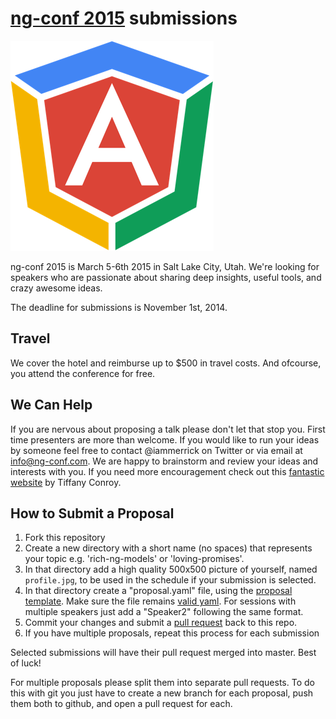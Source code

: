 # [ng-conf 2015](http://ng-conf.org/) submissions

![](./logo.png)

ng-conf 2015 is March 5-6th 2015 in Salt Lake City, Utah. 
We're looking for speakers who are passionate about sharing deep insights, useful tools, and crazy awesome ideas.

The deadline for submissions is November 1st, 2014.

## Travel

We cover the hotel and reimburse up to $500 in travel costs. And ofcourse, you attend the conference for free.

## We Can Help

If you are nervous about proposing a talk please don't let that stop you. First time presenters are more than welcome. If you would like to run your ideas by someone feel free to contact @iammerrick on Twitter or via email at info@ng-conf.com. We are happy to brainstorm and review your ideas and interests with you. If you need more encouragement check out this [fantastic website](http://weareallaweso.me/) by Tiffany Conroy.

## How to Submit a Proposal

1. Fork this repository
2. Create a new directory with a short name (no spaces) that represents your topic e.g. 'rich-ng-models' or 'loving-promises'.
3. In that directory add a high quality 500x500 picture of yourself, named `profile.jpg`, to be used in the schedule if your submission is selected.
4. In that directory create a "proposal.yaml" file, using the [proposal template](./template/proposal.yaml).
   Make sure the file remains [valid yaml](http://yamllint.com/).
   For sessions with multiple speakers just add a "Speaker2" following the same format.
5. Commit your changes and submit a [pull request](https://help.github.com/articles/creating-a-pull-request) back to this repo.
6. If you have multiple proposals, repeat this process for each submission

Selected submissions will have their pull request merged into master. Best of luck!

For multiple proposals please split them into separate pull requests. To do this with git you just have to create a new branch for each proposal, push them both to github, and open a pull request for each.

